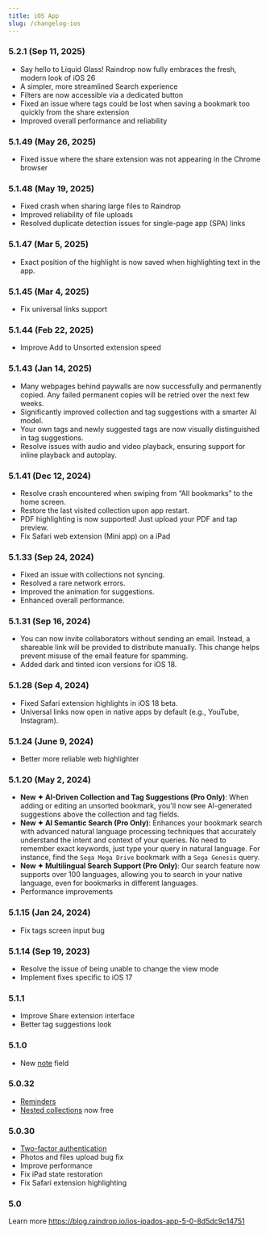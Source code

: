 ```yaml
---
title: iOS App
slug: /changelog-ios
---
```


### 5.2.1 (Sep 11, 2025)
- Say hello to Liquid Glass! Raindrop now fully embraces the fresh, modern look of iOS 26
- A simpler, more streamlined Search experience
- Filters are now accessible via a dedicated button
- Fixed an issue where tags could be lost when saving a bookmark too quickly from the share extension
- Improved overall performance and reliability

### 5.1.49 (May 26, 2025)
- Fixed issue where the share extension was not appearing in the Chrome browser

### 5.1.48 (May 19, 2025)
- Fixed crash when sharing large files to Raindrop
- Improved reliability of file uploads
- Resolved duplicate detection issues for single-page app (SPA) links

### 5.1.47 (Mar 5, 2025)
- Exact position of the highlight is now saved when highlighting text in the app.

### 5.1.45 (Mar 4, 2025)
- Fix universal links support

### 5.1.44 (Feb 22, 2025)
- Improve Add to Unsorted extension speed

### 5.1.43 (Jan 14, 2025)
- Many webpages behind paywalls are now successfully and permanently copied. Any failed permanent copies will be retried over the next few weeks.
- Significantly improved collection and tag suggestions with a smarter AI model.
- Your own tags and newly suggested tags are now visually distinguished in tag suggestions.
- Resolve issues with audio and video playback, ensuring support for inline playback and autoplay.

### 5.1.41 (Dec 12, 2024)
- Resolve crash encountered when swiping from “All bookmarks” to the home screen.
- Restore the last visited collection upon app restart.
- PDF highlighting is now supported! Just upload your PDF and tap preview.
- Fix Safari web extension (Mini app) on a iPad

### 5.1.33 (Sep 24, 2024)
- Fixed an issue with collections not syncing.
- Resolved a rare network errors.
- Improved the animation for suggestions.
- Enhanced overall performance.

### 5.1.31 (Sep 16, 2024)
- You can now invite collaborators without sending an email. Instead, a shareable link will be provided to distribute manually. This change helps prevent misuse of the email feature for spamming.
- Added dark and tinted icon versions for iOS 18.

### 5.1.28 (Sep 4, 2024)
- Fixed Safari extension highlights in iOS 18 beta.
- Universal links now open in native apps by default (e.g., YouTube, Instagram).

### 5.1.24 (June 9, 2024)
- Better more reliable web highlighter

### 5.1.20 (May 2, 2024)
- **New ✦ AI-Driven Collection and Tag Suggestions (Pro Only)**: When adding or editing an unsorted bookmark, you'll now see AI-generated suggestions above the collection and tag fields.
- **New ✦ AI Semantic Search (Pro Only)**: Enhances your bookmark search with advanced natural language processing techniques that accurately understand the intent and context of your queries. No need to remember exact keywords, just type your query in natural language. For instance, find the `Sega Mega Drive` bookmark with a `Sega Genesis` query.
- **New ✦ Multilingual Search Support (Pro Only)**: Our search feature now supports over 100 languages, allowing you to search in your native language, even for bookmarks in different languages.
- Performance improvements

### 5.1.15 (Jan 24, 2024)
- Fix tags screen input bug

### 5.1.14 (Sep 19, 2023)
- Resolve the issue of being unable to change the view mode
- Implement fixes specific to iOS 17

### 5.1.1
- Improve Share extension interface
- Better tag suggestions look

### 5.1.0
- New [note](../using/bookmarks/index.md#notes) field

### 5.0.32
- [Reminders](../using/reminders/index.md)
- [Nested collections](../using/collections/index.md#nested-collections) now free

### 5.0.30
- [Two-factor authentication](/tfa)
- Photos and files upload bug fix
- Improve performance
- Fix iPad state restoration
- Fix Safari extension highlighting

### 5.0
Learn more https://blog.raindrop.io/ios-ipados-app-5-0-8d5dc9c14751